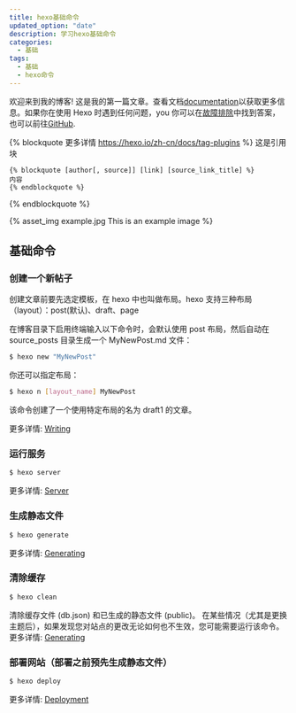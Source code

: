 ```yaml
---
title: hexo基础命令
updated_option: "date"
description: 学习hexo基础命令
categories:
  - 基础
tags:
  - 基础
  - hexo命令
---
```


欢迎来到我的博客! 这是我的第一篇文章。查看文档[documentation](https://hexo.io/docs/)以获取更多信息。如果你在使用 Hexo 时遇到任何问题，you 你可以在[故障排除](https://hexo.io/docs/troubleshooting.html)中找到答案，也可以前往[GitHub](https://github.com/hexojs/hexo/issues).

{% blockquote 更多详情 https://hexo.io/zh-cn/docs/tag-plugins %}
这是引用块

```
{% blockquote [author[, source]] [link] [source_link_title] %}
内容
{% endblockquote %}
```

{% endblockquote %}

{% asset_img example.jpg This is an example image %}

## 基础命令

### 创建一个新帖子

创建文章前要先选定模板，在 hexo 中也叫做布局。hexo 支持三种布局（layout）：post(默认)、draft、page

在博客目录下启用终端输入以下命令时，会默认使用 post 布局，然后自动在 source_posts 目录生成一个 MyNewPost.md 文件：

```bash
$ hexo new "MyNewPost"
```

你还可以指定布局：

```bash
$ hexo n [layout_name] MyNewPost
```

该命令创建了一个使用特定布局的名为 draft1 的文章。

更多详情: [Writing](https://hexo.io/docs/writing.html)

### 运行服务

```bash
$ hexo server
```

更多详情: [Server](https://hexo.io/docs/server.html)

### 生成静态文件

```bash
$ hexo generate
```

更多详情: [Generating](https://hexo.io/docs/generating.html)

### 清除缓存

```bash
$ hexo clean
```

清除缓存文件 (db.json) 和已生成的静态文件 (public)。
在某些情况（尤其是更换主题后），如果发现您对站点的更改无论如何也不生效，您可能需要运行该命令。
更多详情: [Generating](https://hexo.io/docs/generating.html)

### 部署网站（部署之前预先生成静态文件）

```bash
$ hexo deploy
```

更多详情: [Deployment](https://hexo.io/docs/one-command-deployment.html)
